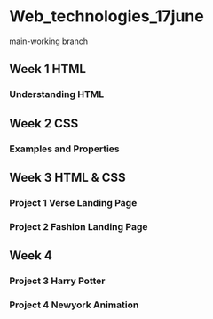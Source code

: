 # Web_technologies_17june

main-working branch

## Week 1 HTML
### Understanding HTML
## Week 2 CSS
### Examples and Properties
## Week 3 HTML & CSS
### Project 1 Verse Landing Page
### Project 2 Fashion Landing Page
## Week 4 
### Project 3 Harry Potter
### Project 4 Newyork Animation
